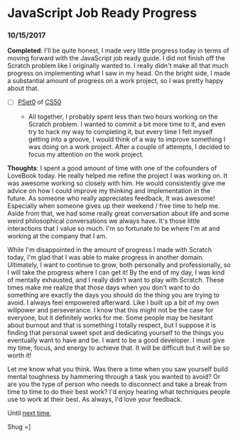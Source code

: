 # JavaScript Job Ready Progress

### 10/15/2017

**Completed**: I'll be quite honest, I made very little progress today in terms of moving forward with the JavaScript job ready guide. I did not finish off the Scratch problem like I originally wanted to. I really didn't make all that much progress on implementing what I saw in my head. On the bright side, I made a substantial amount of progress on a work project, so I was pretty happy about that.

- [ ] [PSet0](https://docs.cs50.net/2017/x/psets/0/pset0.html) of [CS50](https://www.edx.org/course/introduction-computer-science-harvardx-cs50x)

  - All together, I probably spent less than two hours working on the Scratch problem. I wanted to commit a bit more time to it, and even try to hack my way to completing it, but every time I felt myself getting into a groove, I would think of a way to improve something I was doing on a work project. After a couple of attempts, I decided to focus my attention on the work project.

**Thoughts**: I spent a good amount of time with one of the cofounders of LoveBook today. He really helped me refine the project I was working on. It was awesome working so closely with him. He would consistently give me advice on how I could improve my thinking and implementation in the future. As someone who really appreciates feedback, It was awesome! Especially when someone gives up their weekend / free time to help me. Aside from that, we had some really great conversation about life and some weird philosophical conversations we always have. It's those little interactions that I value so much. I'm so fortunate to be where I'm at and working at the company that I am.

While I'm disappointed in the amount of progress I made with Scratch today, I'm glad that I was able to make progress in another domain. Ultimately, I want to continue to grow, both personally and professionally, so I will take the progress where I can get it! By the end of my day, I was kind of mentally exhausted, and I really didn't want to play with Scratch. These times make me realize that *those* days when you don't want to do something are exactly the days you should do the thing you are trying to avoid. I always feel empowered afterward. Like I built up a bit of my own willpower and perseverance. I know that this might not be the case for everyone, but it definitely works for me. Some people may be hesitant about burnout and that is something I totally respect, but I suppose it is finding that personal sweet spot and dedicating yourself to the things you eventually want to have and be. I want to be a good developer. I must give my time, focus, and energy to achieve that. It will be difficult but it will be so worth it!

Let me know what you think. Was there a time when you saw yourself build mental toughness by hammering through a task you wanted to avoid? Or are you the type of person who needs to disconnect and take a break from time to time to do their best work? I'd enjoy hearing what techniques people use to work at their best. As always, I'd love your feedback.

Until [next time](10_16_17.md),

Shug =]
